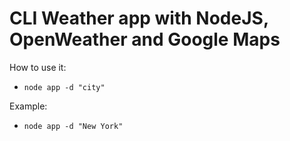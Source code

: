 # CLI Weather app with NodeJS, OpenWeather and Google Maps

How to use it:
- `node app -d "city"`

Example:
- `node app -d "New York"`
